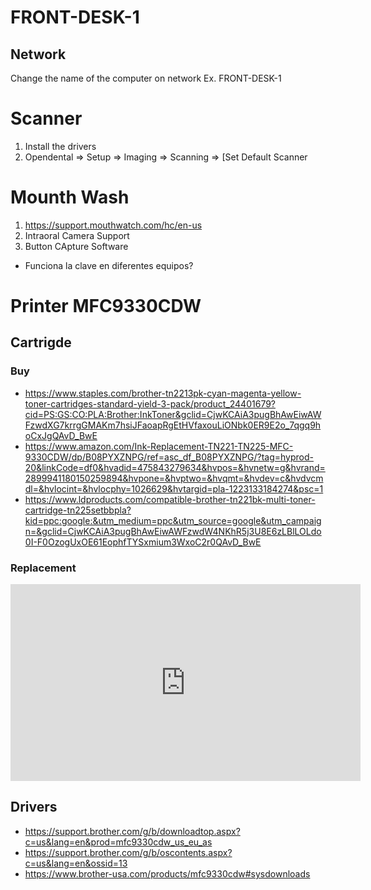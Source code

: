 # FRONT-DESK-1

## Network
Change the name of the computer on network Ex. FRONT-DESK-1


# Scanner
1. Install the drivers
2. Opendental => Setup => Imaging => Scanning => [Set Default Scanner


# Mounth Wash
1. https://support.mouthwatch.com/hc/en-us
2. Intraoral Camera Support
3. Button CApture Software

- Funciona la clave en diferentes equipos?

# Printer MFC9330CDW


## Cartrigde 

### Buy
- https://www.staples.com/brother-tn2213pk-cyan-magenta-yellow-toner-cartridges-standard-yield-3-pack/product_24401679?cid=PS:GS:CO:PLA:Brother:InkToner&gclid=CjwKCAiA3pugBhAwEiwAWFzwdXG7krrgGMAKm7hsiJFaoapRgEtHVfaxouLiONbk0ER9E2o_7qgq9hoCxJgQAvD_BwE
- https://www.amazon.com/Ink-Replacement-TN221-TN225-MFC-9330CDW/dp/B08PYXZNPG/ref=asc_df_B08PYXZNPG/?tag=hyprod-20&linkCode=df0&hvadid=475843279634&hvpos=&hvnetw=g&hvrand=2899941180150259894&hvpone=&hvptwo=&hvqmt=&hvdev=c&hvdvcmdl=&hvlocint=&hvlocphy=1026629&hvtargid=pla-1223133184274&psc=1
- https://www.ldproducts.com/compatible-brother-tn221bk-multi-toner-cartridge-tn225setbbpla?kid=ppc:google:&utm_medium=ppc&utm_source=google&utm_campaign=&gclid=CjwKCAiA3pugBhAwEiwAWFzwdW4NKhR5j3U8E6zLBlLOLdo0I-F0OzogUxOE61EophfTYSxmium3WxoC2r0QAvD_BwE

### Replacement
<iframe width="560" height="315" src="https://www.youtube.com/embed/YDhC3U09zUU" title="YouTube video player" frameborder="0" allow="accelerometer; autoplay; clipboard-write; encrypted-media; gyroscope; picture-in-picture; web-share" allowfullscreen></iframe>

## Drivers
- https://support.brother.com/g/b/downloadtop.aspx?c=us&lang=en&prod=mfc9330cdw_us_eu_as
- https://support.brother.com/g/b/oscontents.aspx?c=us&lang=en&ossid=13
- https://www.brother-usa.com/products/mfc9330cdw#sysdownloads


